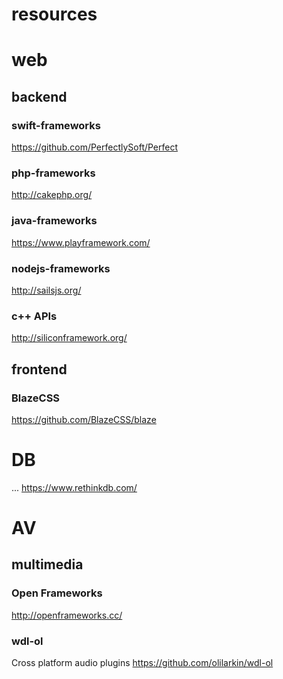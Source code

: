# resources

# web
## backend

### swift-frameworks
https://github.com/PerfectlySoft/Perfect

### php-frameworks
http://cakephp.org/

### java-frameworks 
https://www.playframework.com/

### nodejs-frameworks
http://sailsjs.org/

### c++ APIs
http://siliconframework.org/

## frontend
### BlazeCSS
https://github.com/BlazeCSS/blaze

# DB
... https://www.rethinkdb.com/ 

# AV 
## multimedia 

### Open Frameworks 
http://openframeworks.cc/

### wdl-ol
Cross platform audio plugins
https://github.com/olilarkin/wdl-ol
